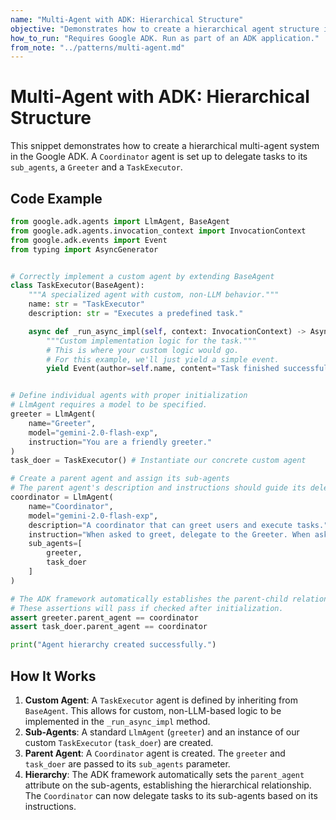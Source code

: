 ```yaml
---
name: "Multi-Agent with ADK: Hierarchical Structure"
objective: "Demonstrates how to create a hierarchical agent structure in ADK by assigning sub-agents to a parent agent."
how_to_run: "Requires Google ADK. Run as part of an ADK application."
from_note: "../patterns/multi-agent.md"
---
```


# Multi-Agent with ADK: Hierarchical Structure

This snippet demonstrates how to create a hierarchical multi-agent system in the Google ADK. A `Coordinator` agent is set up to delegate tasks to its `sub_agents`, a `Greeter` and a `TaskExecutor`.

## Code Example

```python
from google.adk.agents import LlmAgent, BaseAgent
from google.adk.agents.invocation_context import InvocationContext
from google.adk.events import Event
from typing import AsyncGenerator


# Correctly implement a custom agent by extending BaseAgent
class TaskExecutor(BaseAgent):
    """A specialized agent with custom, non-LLM behavior."""
    name: str = "TaskExecutor"
    description: str = "Executes a predefined task."

    async def _run_async_impl(self, context: InvocationContext) -> AsyncGenerator[Event, None]:
        """Custom implementation logic for the task."""
        # This is where your custom logic would go.
        # For this example, we'll just yield a simple event.
        yield Event(author=self.name, content="Task finished successfully.")


# Define individual agents with proper initialization
# LlmAgent requires a model to be specified.
greeter = LlmAgent(
    name="Greeter",
    model="gemini-2.0-flash-exp",
    instruction="You are a friendly greeter."
)
task_doer = TaskExecutor() # Instantiate our concrete custom agent

# Create a parent agent and assign its sub-agents
# The parent agent's description and instructions should guide its delegation logic.
coordinator = LlmAgent(
    name="Coordinator",
    model="gemini-2.0-flash-exp",
    description="A coordinator that can greet users and execute tasks.",
    instruction="When asked to greet, delegate to the Greeter. When asked to perform a task, delegate to the TaskExecutor.",
    sub_agents=[
        greeter,
        task_doer
    ]
)

# The ADK framework automatically establishes the parent-child relationships.
# These assertions will pass if checked after initialization.
assert greeter.parent_agent == coordinator
assert task_doer.parent_agent == coordinator

print("Agent hierarchy created successfully.")
```

## How It Works

1.  **Custom Agent**: A `TaskExecutor` agent is defined by inheriting from `BaseAgent`. This allows for custom, non-LLM-based logic to be implemented in the `_run_async_impl` method.
2.  **Sub-Agents**: A standard `LlmAgent` (`greeter`) and an instance of our custom `TaskExecutor` (`task_doer`) are created.
3.  **Parent Agent**: A `Coordinator` agent is created. The `greeter` and `task_doer` are passed to its `sub_agents` parameter.
4.  **Hierarchy**: The ADK framework automatically sets the `parent_agent` attribute on the sub-agents, establishing the hierarchical relationship. The `Coordinator` can now delegate tasks to its sub-agents based on its instructions.